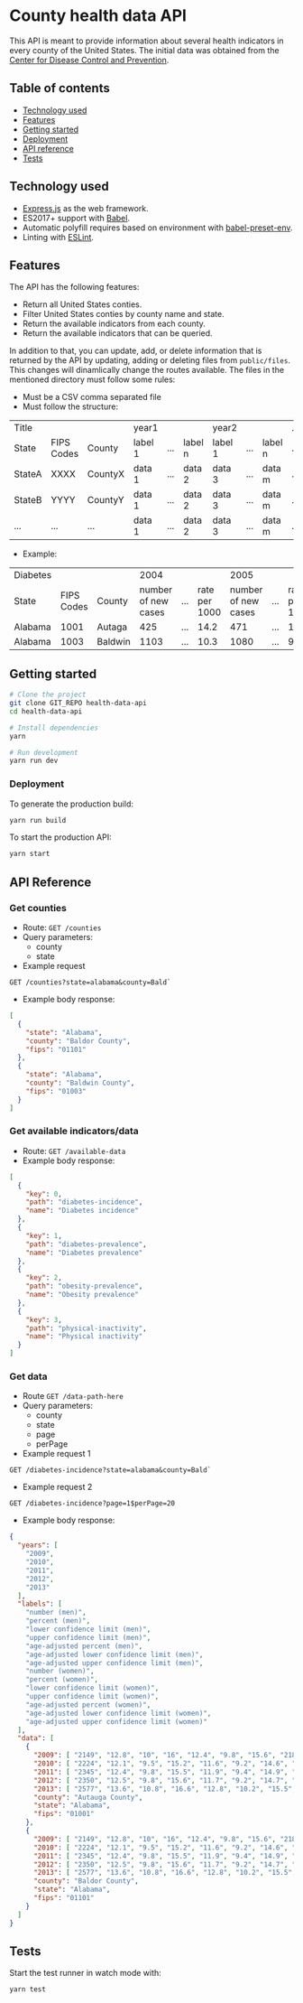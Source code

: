 # County health data API

This API is meant to provide information about several health indicators in every county of the United States. The initial data was obtained from the [Center for Disease Control and Prevention](https://www.cdc.gov/diabetes/data/countydata/countydataindicators.html).

## Table of contents

- [Technology used](#technology-used)
- [Features](#features)
- [Getting started](#getting-started)
- [Deployment](#deployment)
- [API reference](#api-reference)
- [Tests](#tests)
 
## Technology used

- [Express.js](https://expressjs.com/) as the web framework.
- ES2017+ support with [Babel](https://babeljs.io/).
- Automatic polyfill requires based on environment with [babel-preset-env](https://github.com/babel/babel-preset-env).
- Linting with [ESLint](http://eslint.org/).

## Features

The API has the following features:
- Return all United States conties.
- Filter United States conties by county name and state.
- Return the available indicators from each county.
- Return the available indicators that can be queried.

In addition to that, you can update, add, or delete information that is returned by the API by updating, adding or deleting files from `public/files`. This changes will dinamlically change the routes available. The files in the mentioned directory must follow some rules:
- Must be a CSV comma separated file
- Must follow the structure:

| | | | | | | | | | |
|-|-|-|-|-|-|-|-|-|-|
| Title      |            |           | year1   |     |         | year2   |     |        | ... |
| State      | FIPS Codes | County    | label 1 | ... | label n | label 1 | ... | label n| ... |
| StateA     | XXXX       | CountyX   | data 1  | ... | data 2  | data 3  | ... | data  m| ... |
| StateB     | YYYY       | CountyY   | data 1  | ... | data 2  | data 3  | ... | data  m| ... |
| ...        | ...        | ...       | data 1  | ... | data 2  | data 3  | ... | data  m| ... |

- Example:

| | | | | | | | | | |
|-|-|-|-|-|-|-|-|-|-|
| Diabetes   |            |           | 2004                |     |                | 2005               |     |               | ... |
| State      | FIPS Codes | County    | number of new cases | ... | rate per 1000 | number of new cases | ... | rate per 1000 | ... |
| Alabama    | 1001       | Autaga    | 425                 | ... | 14.2          | 471                 | ... | 15.6          | ... |
| Alabama    | 1003       | Baldwin   | 1103                | ... | 10.3          | 1080                | ... | 9.7           | ... |

## Getting started


```sh
# Clone the project
git clone GIT_REPO health-data-api
cd health-data-api

# Install dependencies
yarn

# Run development
yarn run dev
```

### Deployment

To generate the production build:

```sh
yarn run build
```

To start the production API: 

```sh
yarn start
```

## API Reference

### Get counties

- Route: `GET /counties`
- Query parameters:
  - county
  - state
- Example request 
```
GET /counties?state=alabama&county=Bald`
```
- Example body response:
```json
[
  {
    "state": "Alabama",
    "county": "Baldor County",
    "fips": "01101"
  },
  {
    "state": "Alabama",
    "county": "Baldwin County",
    "fips": "01003"
  }
]
```

### Get available indicators/data

- Route: `GET /available-data`
- Example body response:
```json
[
  {
    "key": 0,
    "path": "diabetes-incidence",
    "name": "Diabetes incidence"
  },
  {
    "key": 1,
    "path": "diabetes-prevalence",
    "name": "Diabetes prevalence"
  },
  {
    "key": 2,
    "path": "obesity-prevalence",
    "name": "Obesity prevalence"
  },
  {
    "key": 3,
    "path": "physical-inactivity",
    "name": "Physical inactivity"
  }
]
```

### Get data
- Route `GET /data-path-here`
- Query parameters:
  - county
  - state
  - page
  - perPage
- Example request 1 
```
GET /diabetes-incidence?state=alabama&county=Bald`
```
- Example request 2

```
GET /diabetes-incidence?page=1$perPage=20
```
- Example body response:
```json
{
  "years": [
    "2009",
    "2010",
    "2011",
    "2012",
    "2013"
  ],
  "labels": [
    "number (men)",
    "percent (men)",
    "lower confidence limit (men)",
    "upper confidence limit (men)",
    "age-adjusted percent (men)",
    "age-adjusted lower confidence limit (men)",
    "age-adjusted upper confidence limit (men)",
    "number (women)",
    "percent (women)",
    "lower confidence limit (women)",
    "upper confidence limit (women)",
    "age-adjusted percent (women)",
    "age-adjusted lower confidence limit (women)",
    "age-adjusted upper confidence limit (women)"
  ],
  "data": [
    {
      "2009": [ "2149", "12.8", "10", "16", "12.4", "9.8", "15.6", "2189", "11.9", "9.1", "15.2", "11.1", "8.5", "14.2"],
      "2010": [ "2224", "12.1", "9.5", "15.2", "11.6", "9.2", "14.6", "2336", "11.6", "8.9", "14.7", "10.9", "8.3", "13.8"],
      "2011": [ "2345", "12.4", "9.8", "15.5", "11.9", "9.4", "14.9", "2403", "11.7", "8.9", "15.2", "10.9", "8.2", "14.2"],
      "2012": [ "2350", "12.5", "9.8", "15.6", "11.7", "9.2", "14.7", "2373", "11.5", "8.8", "14.6", "10.6", "8", "13.4"],
      "2013": [ "2577", "13.6", "10.8", "16.6", "12.8", "10.2", "15.5", "2567", "12.4", "9.7", "15.4", "11.3", "8.7", "14.2"],
      "county": "Autauga County",
      "state": "Alabama",
      "fips": "01001"
    },
    {
      "2009": [ "2149", "12.8", "10", "16", "12.4", "9.8", "15.6", "2189", "11.9", "9.1", "15.2", "11.1", "8.5", "14.2"],
      "2010": [ "2224", "12.1", "9.5", "15.2", "11.6", "9.2", "14.6", "2336", "11.6", "8.9", "14.7", "10.9", "8.3", "13.8"],
      "2011": [ "2345", "12.4", "9.8", "15.5", "11.9", "9.4", "14.9", "2403", "11.7", "8.9", "15.2", "10.9", "8.2", "14.2"],
      "2012": [ "2350", "12.5", "9.8", "15.6", "11.7", "9.2", "14.7", "2373", "11.5", "8.8", "14.6", "10.6", "8", "13.4"],
      "2013": [ "2577", "13.6", "10.8", "16.6", "12.8", "10.2", "15.5", "2567", "12.4", "9.7", "15.4", "11.3", "8.7", "14.2"],
      "county": "Baldor County",
      "state": "Alabama",
      "fips": "01101"
    }
  ]
}
```

## Tests

Start the test runner in watch mode with:

```sh
yarn test
```

